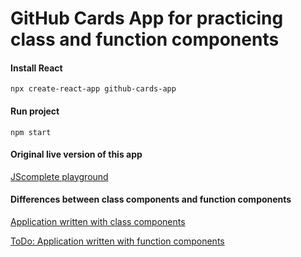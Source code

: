 # GitHub Cards App for practicing class and function components

#### Install React
```
npx create-react-app github-cards-app
```
#### Run project
```
npm start
```

#### Original live version of this app
[JScomplete playground](https://jscomplete.com/playground/rgs2.7)

#### Differences between class components and function components
[Application written with class components](https://github.com/azwick/playground/blob/master/github-cards-app/src/index-classes.js)

[ToDo: Application written with function components](https://github.com/azwick/playground/blob/master/github-cards-app/src/index.js)